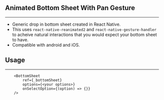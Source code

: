 ## Animated Bottom Sheet With Pan Gesture

---

- Generic drop in bottom sheet created in React Native.
- This uses `react-native-reanimated2` and `react-native-gesture-handler` to acheive natural interactions
  that you would expect your bottom sheet to have.
- Compatible with android and iOS.

## Usage

---

```
    <BottomSheet
        ref={_bottomSheet}
        options={<your options>}
        onSelectOption={(option) => {}}
    />
```
